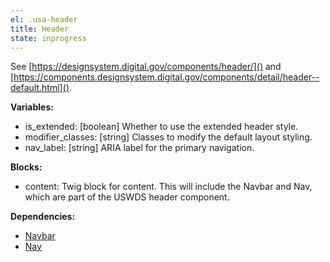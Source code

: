```yaml
---
el: .usa-header
title: Header
state: inprogress
---
```

See [https://designsystem.digital.gov/components/header/]() and
[https://components.designsystem.digital.gov/components/detail/header--default.html]().

__Variables:__
* is_extended: [boolean] Whether to use the extended header style.
* modifier_classes: [string] Classes to modify the default layout styling.
* nav_label: [string] ARIA label for the primary navigation.

__Blocks:__
* content: Twig block for content. This will include the Navbar and Nav, which
  are part of the USWDS header component.

__Dependencies:__
* [Navbar](../navbar/navbar.md)
* [Nav](../nav/nav.md)
